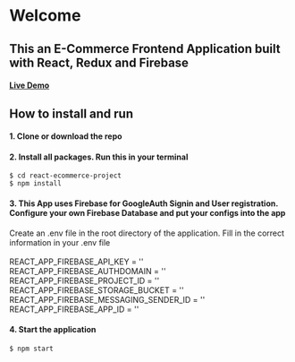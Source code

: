 # Welcome
## This an E-Commerce Frontend Application built with React, Redux and Firebase
#### [Live Demo](https://kubicodes.github.io/react-ecommerce-project/#/ "Heading link")

## How to install and run

#### 1. Clone or download the repo

#### 2. Install all packages. Run this in your terminal
`$ cd react-ecommerce-project`
<br>
`$ npm install`

#### 3. This App uses Firebase for GoogleAuth Signin and User registration. Configure your own Firebase Database and put your configs into the app
Create an .env file in the root directory of the application. Fill in the correct information in your .env file
<br> <br>
REACT_APP_FIREBASE_API_KEY = '' <br>
REACT_APP_FIREBASE_AUTHDOMAIN = '' <br>
REACT_APP_FIREBASE_PROJECT_ID = '' <br>
REACT_APP_FIREBASE_STORAGE_BUCKET = '' <br>
REACT_APP_FIREBASE_MESSAGING_SENDER_ID = '' <br>
REACT_APP_FIREBASE_APP_ID = '' <br>

#### 4. Start the application
`$ npm start`
